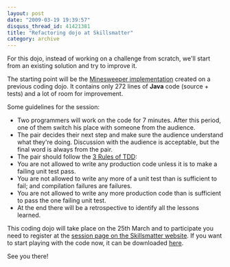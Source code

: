 ```yaml
---
layout: post
date: "2009-03-19 19:39:57"
disquss_thread_id: 41421381
title: "Refactoring dojo at Skillsmatter"
category: archive
---
```

For this dojo, instead of working on a challenge from scratch, we'll start from an existing solution and try to improve it.

The starting point will be the [Minesweeper implementation](http://isanchez.net/2009/03/04/links-and-slides-from-my-session-at-the-software-craftsmanship-2009/) created on a previous coding dojo. It contains only 272 lines of **Java** code (source + tests) and a lot of room for improvement.

Some guidelines for the session:

* Two programmers will work on the code for 7 minutes. After this period, one of them switch his place with someone from the audience.
* The pair decides their next step and make sure the audience understand what they're doing. Discussion with the audience is acceptable, but the final word is always from the pair.
* The pair should follow the [3 Rules of TDD](http://butunclebob.com/ArticleS.UncleBob.TheThreeRulesOfTdd):
 * You are not allowed to write any production code unless it is to make a failing unit test pass.
 * You are not allowed to write any more of a unit test than is sufficient to fail; and compilation failures are failures.
 * You are not allowed to write any more production code than is sufficient to pass the one failing unit test.
* At the end there will be a retrospective to identify all the lessons learned.

This coding dojo will take place on the 25th March and to participate you need to register at the [session page on the Skillsmatter website](http://skillsmatter.com/event/ajax-ria/coding-dojo-231). If you want to start playing with the code now, it can be downloaded [here](http://isanchez.net/files/codingdojo_swc2009_src.zip).

See you there!
